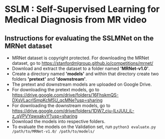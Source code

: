 # SSLM : Self-Supervised Learning for Medical Diagnosis from MR video 

## Instructions for evaluating the SSLMNet on the MRNet dataset

* MRNet dataset is copyright protected. For downloading the MRNet dataset, go to https://stanfordmlgroup.github.io/competitions/mrnet/
* Download and extract the dataset to a folder named __'MRNet-v1.0'__.
* Create a directory named __'models'__ and within that directory create two folders __'pretext'__ and __'downstream'__.
* The pretext and downstream models are uploaded on Google Drive. 
* For downloading the pretext models, go to https://drive.google.com/drive/folders/16FhskmQS-DXsVLacrISmpKcM5U_qcMNe?usp=sharing
* For downloading the downstream models, go to https://drive.google.com/drive/folders/1DW7_cju-ILrJUU_iL-z_gVPVYqwxakvY?usp=sharing
* Download the models into respective folders.
* To evaluate the models on the Validation set, run `python3 evaluate.py /path/to/MRNet-v1.0/ /path/to/models/`
